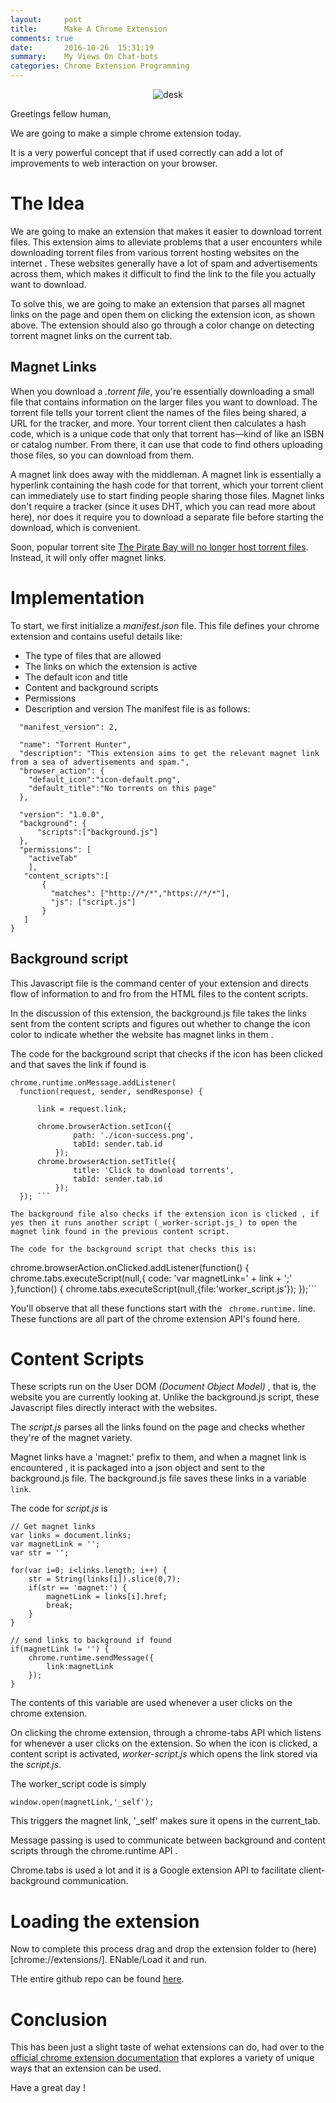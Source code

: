 ```yaml
---
layout:     post
title:      Make A Chrome Extension
comments: true
date:       2016-10-26  15:31:19
summary:    My Views On Chat-bots
categories: Chrome Extension Programming
---
```

<div style="text-align:center" markdown="1">

![desk](https://raw.githubusercontent.com/karanchahal/Torrent-Hunter/master/Screenshots/new.gif)

</div>
Greetings fellow human,

We are going to make a simple chrome extension today.

It is a very powerful concept that if used correctly can add a lot of improvements to web interaction on your browser.

# The Idea
We are going to make an extension that makes it easier to download torrent files. This extension aims to alleviate problems that a user encounters while downloading torrent files from various torrent hosting websites on the internet .
These websites generally have a lot of spam and advertisements across them, which makes it difficult to find the link to the file you actually want to download.

To solve this, we are going to make an extension that parses all magnet links on the page and open them on clicking the extension icon, as shown above. The extension should also go through a color change on detecting torrent magnet links on the current tab.



## Magnet Links

When you download a _.torrent file_, you're essentially downloading a small file that contains information on the larger files you want to download. The torrent file tells your torrent client the names of the files being shared, a URL for the tracker, and more. Your torrent client then calculates a hash code, which is a unique code that only that torrent has—kind of like an ISBN or catalog number. From there, it can use that code to find others uploading those files, so you can download from them.

A magnet link does away with the middleman. A magnet link is essentially a hyperlink containing the hash code for that torrent, which your torrent client can immediately use to start finding people sharing those files. Magnet links don't require a tracker (since it uses DHT, which you can read more about here), nor does it require you to download a separate file before starting the download, which is convenient.


Soon, popular torrent site [The Pirate Bay will no longer host torrent files](https://torrentfreak.com/the-pirate-bay-will-stop-serving-torrents-120112/). Instead, it will only offer magnet links.

# Implementation

To start, we first initialize a _manifest.json_ file.
This file defines your chrome extension and contains useful details like:

* The type of files that are allowed
* The links on which the extension is active
* The default icon and title
* Content and background scripts
* Permissions
* Description and version
The manifest file is as follows:

``` {
  "manifest_version": 2,

  "name": "Torrent Hunter",
  "description": "This extension aims to get the relevant magnet link from a sea of advertisements and spam.",
  "browser_action": {
    "default_icon":"icon-default.png",
    "default_title":"No torrents on this page"
  },

  "version": "1.0.0",
  "background": {
      "scripts":["background.js"]
  },
  "permissions": [
    "activeTab"
    ],
   "content_scripts":[
       {
         "matches": ["http://*/*","https://*/*"],
         "js": ["script.js"]
       }
   ]
}
```

## Background script

This Javascript file is the command center of your extension and directs flow of information to and fro from the HTML files to the content scripts.

In the discussion of this extension, the background.js file takes the links sent from the content scripts and figures out whether to change the icon color to indicate whether the website has magnet links in them .


The code for the background script that checks if the icon has been clicked and that saves the link if found is

```
chrome.runtime.onMessage.addListener(
  function(request, sender, sendResponse) {

      link = request.link;

      chrome.browserAction.setIcon({
              path: './icon-success.png',
              tabId: sender.tab.id
          });
      chrome.browserAction.setTitle({
              title: 'Click to download torrents',
              tabId: sender.tab.id
          });
  }); ```

The background file also checks if the extension icon is clicked , if yes then it runs another script (_worker-script.js_) to open the magnet link found in the previous content script.

The code for the background script that checks this is:

```
  chrome.browserAction.onClicked.addListener(function() {
      chrome.tabs.executeScript(null,{
          code: 'var magnetLink=' + link + ';'
      },function() {
          chrome.tabs.executeScript(null,{file:'worker_script.js'});
      });```

You'll observe that all these functions start with the
` chrome.runtime.` line.
These functions are all part of the chrome extension API's found here.


# Content Scripts

These scripts run on the User DOM _(Document Object Model)_ , that is, the website you are currently looking at.
Unlike the background.js script, these Javascript files directly interact with the websites.

The _script.js_ parses all the links found on the page and checks whether they're of the magnet variety.

Magnet links have a 'magnet:' prefix to them, and when a magnet link is encountered , it is packaged into a json object and sent to the background.js file. The background.js file saves these links in a variable `link`.

The code for _script.js_ is

```
// Get magnet links
var links = document.links;
var magnetLink = '';
var str = '';

for(var i=0; i<links.length; i++) {
    str = String(links[i]).slice(0,7);
    if(str == 'magnet:') {
        magnetLink = links[i].href;
        break;
    }
}

// send links to background if found
if(magnetLink != '') {
    chrome.runtime.sendMessage({
        link:magnetLink
    });
}
```

The contents of this variable are used whenever a user clicks on the chrome extension.

On clicking the chrome extension, through a chrome-tabs API which listens for whenever a user clicks on the extension.
So when the icon is clicked, a content script is activated, _worker-script.js_ which opens the link stored via the _script.js_.

The worker_script code is simply
```
window.open(magnetLink,'_self');
```
This triggers the magnet link, '_self' makes sure it opens in the current_tab.



Message passing is used to communicate between background and content scripts through the chrome.runtime API .

Chrome.tabs is used a lot and it is a Google extension API to facilitate client-background communication.

# Loading the extension

Now to complete this process drag and drop the extension folder to (here)[chrome://extensions/]. ENable/Load it and run.




THe entire github repo can be found [here](https://github.com/karanchahal/Torrent-Hunter).

# Conclusion

This has been just a slight taste of wehat extensions can do, had over to the [official chrome extension documentation](https://developer.chrome.com/extensions) that explores a variety of unique ways that an extension can be used.

Have a great day !
